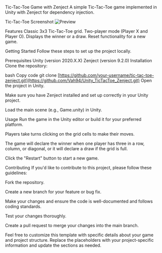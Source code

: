 Tic-Tac-Toe Game with Zenject
A simple Tic-Tac-Toe game implemented in Unity with Zenject for dependency injection.

Tic-Tac-Toe Screenshot
![Preview](https://github.com/Vah94/Unity_TicTacToe_Zenject/assets/42799443/2f83ce0f-dc62-45f9-95a1-b939d5624d0b)

Features
Classic 3x3 Tic-Tac-Toe grid.
Two-player mode (Player X and Player O).
Displays the winner or a draw.
Reset functionality for a new game.

Getting Started
Follow these steps to set up the project locally.

Prerequisites
Unity (version 2020.X.X)
Zenject (version 9.2.0)
Installation
Clone the repository:

bash
Copy code
git clone [https://github.com/your-username/tic-tac-toe-zenject.git](https://github.com/Vah94/Unity_TicTacToe_Zenject.git)
Open the project in Unity.

Make sure you have Zenject installed and set up correctly in your Unity project.

Load the main scene (e.g., Game.unity) in Unity.

Usage
Run the game in the Unity editor or build it for your preferred platform.

Players take turns clicking on the grid cells to make their moves.

The game will declare the winner when one player has three in a row, column, or diagonal, or it will declare a draw if the grid is full.

Click the "Restart" button to start a new game.

Contributing
If you'd like to contribute to this project, please follow these guidelines:

Fork the repository.

Create a new branch for your feature or bug fix.

Make your changes and ensure the code is well-documented and follows coding standards.

Test your changes thoroughly.

Create a pull request to merge your changes into the main branch.

Feel free to customize this template with specific details about your game and project structure. Replace the placeholders with your project-specific information and update the sections as needed.
